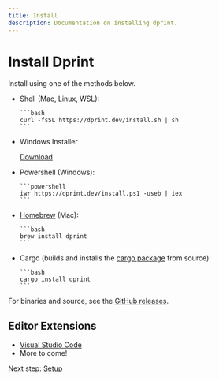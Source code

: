 ```yaml
---
title: Install
description: Documentation on installing dprint.
---
```


# Install Dprint

Install using one of the methods below.

- Shell (Mac, Linux, WSL):

      ```bash
      curl -fsSL https://dprint.dev/install.sh | sh
      ```
- Windows Installer

  [Download](https://github.com/dprint/dprint/releases/latest/download/dprint-x86_64-pc-windows-msvc-installer.exe)
- Powershell (Windows):

      ```powershell
      iwr https://dprint.dev/install.ps1 -useb | iex
      ```
- [Homebrew](https://brew.sh/) (Mac):

      ```bash
      brew install dprint
      ```
- Cargo (builds and installs the [cargo package](https://crates.io/crates/dprint) from source):

      ```bash
      cargo install dprint
      ```

For binaries and source, see the [GitHub releases](https://github.com/dprint/dprint/releases).

## Editor Extensions

- [Visual Studio Code](https://marketplace.visualstudio.com/items?itemName=dprint.dprint)
- More to come!

Next step: [Setup](/setup)
